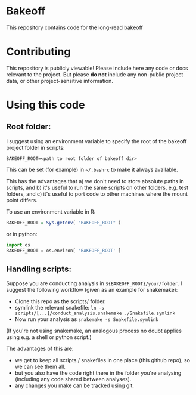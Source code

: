 # Bakeoff
This repository contains code for the long-read bakeoff

# Contributing

This repository is publicly viewable!  Please include here any code or docs relevant to the project.  But please **do not** include any non-public project data, or other project-sensitive information.

# Using this code

## Root folder:
I suggest using an environment variable to specify the root of the bakeoff project folder in scripts:
```
BAKEOFF_ROOT=<path to root folder of bakeoff dir>
```
This can be set (for example) in `~/.bashrc` to make it always available.

This has the advantages that a) we don't need to store absolute paths in scripts, and b) it's useful to run the same scripts on other folders, e.g. test folders, and c) it's useful to port code to other machines where the mount point differs. 

To use an environment variable in R:
```R
BAKEOFF_ROOT = Sys.getenv( "BAKEOFF_ROOT" )
```
or in python:
```python
import os
BAKEOFF_ROOT = os.environ[ 'BAKEOFF_ROOT' ]
```

## Handling scripts:

Suppose you are conducting analysis in `${BAKEOFF_ROOT}/your/folder`.  I suggest the following workflow (given as an example for snakemake):

* Clone this repo as the scripts/ folder.
* symlink the relevant snakefile: `ln -s scripts/[...]/conduct_analysis.snakemake ./Snakefile.symlink`
* Now run your analysis as `snakemake -s Snakefile.symlink`

(If you're not using snakemake, an analogous process no doubt applies using e.g. a shell or python script.)

The advantages of this are:

* we get to keep all scripts / snakefiles in one place (this github repo), so we can see them all.
* but you also have the code right there in the folder you're analysing (including any code shared between analyses).
* any changes you make can be tracked using git.


